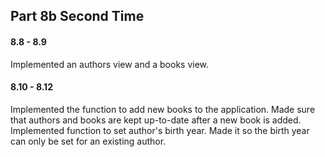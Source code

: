 ## Part 8b Second Time

#### 8.8 - 8.9

Implemented an authors view and a books view.

#### 8.10 - 8.12

Implemented the function to add new books to the application. Made sure that authors and books are kept up-to-date after a new book is added. Implemented function to set author's birth year. Made it so the birth year can only be set for an existing author.
